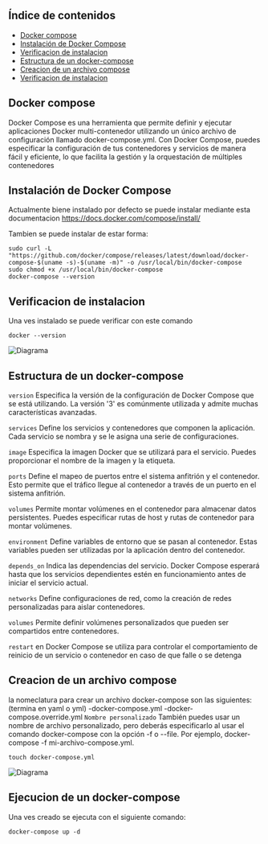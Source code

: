 ## Índice de contenidos
* [Docker compose](#item1)
* [Instalación de Docker Compose](#item2)
* [Verificacion de instalacion](#item3)
* [Estructura de un docker-compose](#item4)
* [Creacion de un archivo compose](#item5)
* [Verificacion de instalacion](#item4)


<a name="item1"></a>
##  Docker compose

Docker Compose es una herramienta que permite definir y ejecutar aplicaciones Docker multi-contenedor utilizando un único archivo de configuración llamado docker-compose.yml. Con Docker Compose, puedes especificar la configuración de tus contenedores y servicios de manera fácil y eficiente, lo que facilita la gestión y la orquestación de múltiples contenedores


<a name="item2"></a>
##  Instalación de Docker Compose

Actualmente biene instalado por defecto 
se puede instalar mediante esta documentacion https://docs.docker.com/compose/install/

Tambien se puede instalar de estar forma:

```
sudo curl -L "https://github.com/docker/compose/releases/latest/download/docker-compose-$(uname -s)-$(uname -m)" -o /usr/local/bin/docker-compose
sudo chmod +x /usr/local/bin/docker-compose
docker-compose --version
```



<a name="item3"></a>
##  Verificacion de instalacion

Una ves instalado se puede verificar con este comando

```
docker --version
```
![Diagrama]()

<a name="item4"></a>
##  Estructura de un docker-compose

`version` Especifica la versión de la configuración de Docker Compose que se está utilizando. La versión '3' es comúnmente utilizada y admite muchas características avanzadas.

`services` Define los servicios y contenedores que componen la aplicación. Cada servicio se nombra y se le asigna una serie de configuraciones.

`image` Especifica la imagen Docker que se utilizará para el servicio. Puedes proporcionar el nombre de la imagen y la etiqueta.

`ports` Define el mapeo de puertos entre el sistema anfitrión y el contenedor. Esto permite que el tráfico llegue al contenedor a través de un puerto en el sistema anfitrión.

`volumes` Permite montar volúmenes en el contenedor para almacenar datos persistentes. Puedes especificar rutas de host y rutas de contenedor para montar volúmenes.

`environment` Define variables de entorno que se pasan al contenedor. Estas variables pueden ser utilizadas por la aplicación dentro del contenedor.

`depends_on` Indica las dependencias del servicio. Docker Compose esperará hasta que los servicios dependientes estén en funcionamiento antes de iniciar el servicio actual.

`networks` Define configuraciones de red, como la creación de redes personalizadas para aislar contenedores.

`volumes` Permite definir volúmenes personalizados que pueden ser compartidos entre contenedores.

`restart` en Docker Compose se utiliza para controlar el comportamiento de reinicio de un servicio o contenedor en caso de que falle o se detenga


<a name="item5"></a>
##  Creacion de un archivo compose

la nomeclatura para crear un archivo docker-compose son las siguientes: (termina en yaml o yml)
-docker-compose.yml
-docker-compose.override.yml
`Nombre personalizado` También puedes usar un nombre de archivo personalizado, pero deberás especificarlo al usar el comando docker-compose con la opción -f o --file. Por ejemplo, docker-compose -f mi-archivo-compose.yml.

```
touch docker-compose.yml
```
![Diagrama]()

##   Ejecucion de un docker-compose
Una ves creado se ejecuta con el siguiente comando:

```
docker-compose up -d
```


## 






